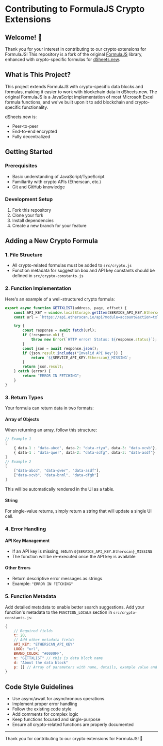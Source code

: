 # Contributing to FormulaJS Crypto Extensions

## Welcome! 👋

Thank you for your interest in contributing to our crypto extensions for FormulaJS! This repository is a fork of the original [FormulaJS](https://github.com/formulajs/formulajs) library, enhanced with crypto-specific formulas for [dSheets.new](https://dsheets.new).

## What is This Project?

This project extends FormulaJS with crypto-specific data blocks and formulas, making it easier to work with blockchain data in dSheets.new. The original FormulaJS is a JavaScript implementation of most Microsoft Excel formula functions, and we've built upon it to add blockchain and crypto-specific functionality.

dSheets.new is:
- Peer-to-peer
- End-to-end encrypted
- Fully decentralized

## Getting Started

### Prerequisites
- Basic understanding of JavaScript/TypeScript
- Familiarity with crypto APIs (Etherscan, etc.)
- Git and GitHub knowledge

### Development Setup
1. Fork this repository
2. Clone your fork
3. Install dependencies
4. Create a new branch for your feature

## Adding a New Crypto Formula

### 1. File Structure
- All crypto-related formulas must be added to `src/crypto.js`
- Function metadata for suggestion box and API key constants should be defined in `src/crypto-constants.js`

### 2. Function Implementation

Here's an example of a well-structured crypto formula:

```javascript
export async function GETTXLIST(address, page, offset) {
    const API_KEY = window.localStorage.getItem(SERVICE_API_KEY.Etherscan);
    const url = `https://api.etherscan.io/api?module=account&action=txlist&address=${address}&startblock=0&endblock=99999999&page=${page}&offset=${offset}&sort=asc&apikey=${API_KEY}`;

    try {
        const response = await fetch(url);
        if (!response.ok) {
            throw new Error(`HTTP error! Status: ${response.status}`);
        }
        const json = await response.json();
        if (json.result.includes("Invalid API Key")) {
            return `${SERVICE_API_KEY.Etherscan}_MISSING`;
        }
        return json.result;
    } catch (error) {
        return "ERROR IN FETCHING";
    }
}
```

### 3. Return Types

Your formula can return data in two formats:

#### Array of Objects
When returning an array, follow this structure:
```javascript
// Example 1
[
    { data-1 : "data-abcd", data-2: "data-rtyu", data-3: "data-xcvb"},
    { data-1 : "data-qwer", data-2: "data-sdfg", data-3: "data-asdf"}
]
// Example 2
[
    ["data-abcd", "data-qwer", "data-asdf"],
    ["data-xcvb", "data-bnml", "data-dfgh"]
]
```

This will be automatically rendered in the UI as a table.

#### String
For single-value returns, simply return a string that will update a single UI cell.

### 4. Error Handling

#### API Key Management
- If an API key is missing, return `${SERVICE_API_KEY.Etherscan}_MISSING`
- The function will be re-executed once the API key is available

#### Other Errors
- Return descriptive error messages as strings
- Example: `"ERROR IN FETCHING"`

### 5. Function Metadata

Add detailed metadata to enable better search suggestions. Add your function's metadata to the `FUNCTION_LOCALE` section in `src/crypto-constants.js`:

```javascript
{
    // Required fields
    t: 20,
    // Add other metadata fields
    API_KEY: "ETHERSCAN_API_KEY"
    LOGO: "url",
    BRAND_COLOR: "#0000FF",
    n: "GETTXLIST" // this is data block name
    d: "About the data block"
    p: [] // Array of parameters with name, details, example value and required status. 
}
```

## Code Style Guidelines

- Use async/await for asynchronous operations
- Implement proper error handling
- Follow the existing code style
- Add comments for complex logic
- Keep functions focused and single-purpose
- Ensure all crypto-related functions are properly documented

---

Thank you for contributing to our crypto extensions for FormulaJS! 🚀
